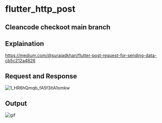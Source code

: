 # flutter_http_post


## Cleancode checkoot main branch

## Explaination
https://medium.com/@surajadkhari/flutter-post-request-for-sending-data-cb5c212a4826

## Request and Response
![1_HR6hQmqb_fA5f3itA1omkw](https://user-images.githubusercontent.com/48079501/184815225-4357cecc-4bfd-4dfd-84a6-f2be73bba4ee.jpeg)

## Output
![gif](https://user-images.githubusercontent.com/48079501/183694093-6490ed3c-04bd-4b6d-82a7-b3cd3b3d6992.gif)

